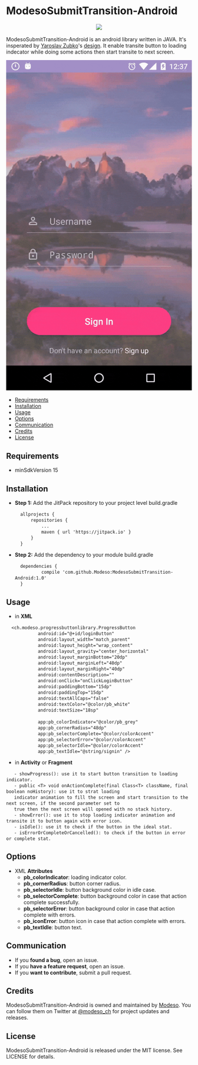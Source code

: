 # ModesoSubmitTransition-Android

<p align="center">
  <img src="https://media.licdn.com/mpr/mpr/shrink_200_200/AAEAAQAAAAAAAAZsAAAAJDM2NTU0MDA1LTA3YmEtNGUyMC05YmZjLTIxMDNlZWZlM2ZkMQ.png">
</p>

ModesoSubmitTransition-Android is an android library written in JAVA. 
It's insperated by [Yaroslav Zubko](https://dribbble.com/Yar_Z)'s [design](https://dribbble.com/shots/1945593-Login-Home-Screen).
It enable transite button to loading indecator while doing some actions then start transite to next screen.

<img src="https://github.com/Modeso/ModesoSubmitTransition-Android/blob/master/ModesoSubmitTransition.gif">

- [Requirements](#requirements)
- [Installation](#installation)
- [Usage](#usage)
- [Options](#options)
- [Communication](#communication)
- [Credits](#credits)
- [License](#license)

## Requirements

- minSdkVersion 15

## Installation

- **Step 1:** Add the JitPack repository to your project level build.gradle
  ```
  	allprojects {
		repositories {
			...
			maven { url 'https://jitpack.io' }
		}
	}
  ```
- **Step 2:** Add the dependency to your module build.gradle
  ```
  	dependencies {
	        compile 'com.github.Modeso:ModesoSubmitTransition-Android:1.0'
	}
  ```


## Usage

- in **XML**
```
  <ch.modeso.progressbuttonlibrary.ProgressButton
            android:id="@+id/loginButton"
            android:layout_width="match_parent"
            android:layout_height="wrap_content"
            android:layout_gravity="center_horizontal"
            android:layout_marginBottom="20dp"
            android:layout_marginLeft="40dp"
            android:layout_marginRight="40dp"
            android:contentDescription=""
            android:onClick="onClickLoginButton"
            android:paddingBottom="15dp"
            android:paddingTop="15dp"
            android:textAllCaps="false"
            android:textColor="@color/pb_white"
            android:textSize="18sp"

            app:pb_colorIndicator="@color/pb_grey"
            app:pb_cornerRadius="48dp"
            app:pb_selectorComplete="@color/colorAccent"
            app:pb_selectorError="@color/colorAccent"
            app:pb_selectorIdle="@color/colorAccent"
            app:pb_textIdle="@string/signin" />

```
- in **Activity** or **Fragment**
```
   - showProgress(): use it to start button transition to loading indicator.
   - public <T> void onActionComplete(final Class<T> className, final boolean noHistory): use it to strat loading
   indicator animation to fill the screen and start transition to the next screen, if the second parameter set to
   true then the next screen will opened with no stack history.
   - showError(): use it to stop loading indicator animation and transite it to button again with error icon.
   - isIdle(): use it to check if the button in the ideal stat.
   - isErrorOrCompleteOrCancelled(): to check if the button in error or complete stat.
```

## Options
- XML **Attributes**
  - **pb_colorIndicator**: loading indicator color.
  - **pb_cornerRadius**: button corner radius.
  - **pb_selectorIdle**: button background color in idle case.
  - **pb_selectorComplete**: button background color in case that action complete successfully.
  - **pb_selectorError**: button background color in case that action complete with errors.
  - **pb_iconError**: button icon in case that action complete with errors.
  - **pb_textIdle**: button text.
  

## Communication

- If you **found a bug**, open an issue.
- If you **have a feature request**, open an issue.
- If you **want to contribute**, submit a pull request.

## Credits

ModesoSubmitTransition-Android is owned and maintained by [Modeso](http://modeso.ch). You can follow them on Twitter at [@modeso_ch](https://twitter.com/modeso_ch) for project updates and releases.

## License

ModesoSubmitTransition-Android is released under the MIT license. See LICENSE for details.
